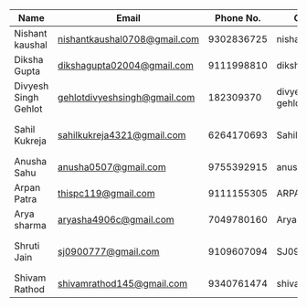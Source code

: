 | Name            | Email              | Phone No.    | GitHub ID      | LinkedIn            | Review on Session       |
|-----------------|--------------------|--------------|----------------|---------------------|-------------------------|
| Nishant kaushal        | nishantkaushal0708@gmail.com |9302836725  | nishant0708       | https://www.linkedin.com/in/nishant-kaushal-12b25a267/ | Informative and engaging! |
| Diksha Gupta      | dikshagupta02004@gmail.com |9111998810  | dikshagupta3094    | https://www.linkedin.com/in/diksha-gupta3094/| Informative and engaging! |
| Divyesh Singh Gehlot   | gehlotdivyeshsingh@gmail.com |182309370   | divyesh-singh-gehlot |  https://www.linkedin.com/in/divyesh-singh-gehlot-792055295/ | Learned something new (git stash)
| Sahil Kukreja         | sahilkukreja4321@gmail.com |6264170693  | Sahilkukreja30   | https://www.linkedin.com/in/sahil-kukreja-943993289/  | Nice session learned a lot about git and open source
| Anusha Sahu       | anusha0507@gmail.com |9755392915  | anusha0507       | https://www.linkedin.com/in/anusha-sahu-as0507/ | Informative and engaging! |
| Arpan Patra            | <thispc119@gmail.com>          |9111155305  | ARPANPATRA111       | <https://www.linkedin.com/in/arpan-patra-1b1041320?utm_source=share&utm_campaign=share_via&utm_content=profile&utm_medium=android_app> | Badhiya bhai moj aagyi |
| Arya sharma        | aryasha4906c@gmail.com |7049780160  | Arya Sharma      | www.linkedin.com/in/arya-sharma-1963b030a | Amazing ! |
| Shruti Jain     | sj0900777@gmail.com          | 9109607094 | SJ0900777   | https://www.linkedin.com/in/shruti-jain-a08654195/     | Awesome session , loved it , time to acp(add,commit,push) |
| Shivam Rathod       | shivamrathod145@gmail.com | 9340761474  | shivamr021       | linkedin.com/in/shivamrathod021/ | Informative and engaging! |
